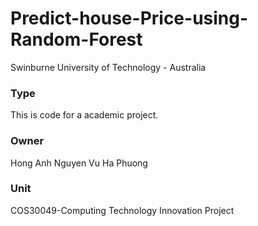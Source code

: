 # Predict-house-Price-using-Random-Forest
Swinburne University of Technology - Australia

### Type
This is code for a academic project.

### Owner
Hong Anh Nguyen
Vu Ha Phuong

### Unit
COS30049-Computing Technology Innovation Project
